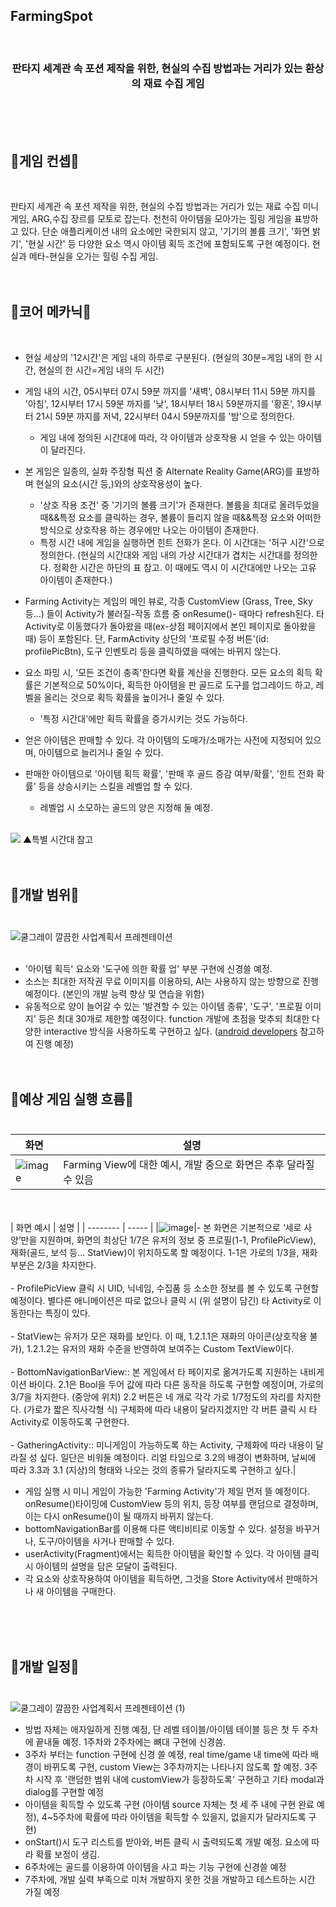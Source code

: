 ## FarmingSpot <br />

<div align="center">
  <br />
  <h3>판타지 세계관 속 포션 제작을 위한, 현실의 수집 방법과는 거리가 있는 환상의 재료 수집 게임</h3>
</div><br /><br /><br />

## 🎇게임 컨셉🎇 
<br />

   판타지 세계관 속 포션 제작을 위한, 현실의 수집 방법과는 거리가 있는 재료 수집 미니 게임, ARG,수집 장르를 모토로 잡는다. 천천히 아이템을 모아가는 힐링 게임을 표방하고 있다. 단순 애플리케이션 내의 요소에만 국한되지 않고, '기기의 볼륨 크기', '화면 밝기', '현실 시간' 등 다양한 요소 역시 아이템 획득 조건에 포함되도록 구현 예정이다. 현실과 메타-현실을 오가는 힐링 수집 게임. <br /><br /><br />

## 🎇코어 메카닉🎇
<br />

   - 현실 세상의 '12시간'은 게임 내의 하루로 구분된다. (현실의 30분=게임 내의 한 시간, 현실의 한 시간=게임 내의 두 시간)

   -  게임 내의 시간, 05시부터 07시 59분 까지를 '새벽', 08시부터 11시 59분 까지를 '아침', 12시부터 17시 59분 까지를 '낮', 18시부터 18시 59분까지를 '황혼', 19시부터 21시 59분 까지를 저녁, 22시부터 04시 59분까지를 '밤'으로 정의한다.
       - 게임 내에 정의된 시간대에 따라, 각 아이템과 상호작용 시 얻을 수 있는 아이템이 달라진다.
        
   - 본 게임은 일종의, 실화 주장형 픽션 중 Alternate Reality Game(ARG)를 표방하며 현실의 요소(시간 등,)와의 상호작용성이 높다.
       - '상호 작용 조건' 중 '기기의 볼륨 크기'가 존재한다. 볼륨을 최대로 올려두었을 때&&특정 요소를 클릭하는 경우, 볼륨이 들리지 않을 때&&특정 요소와 어떠한 방식으로 상호작용 하는 경우에만 나오는 아이템이 존재한다.
       - 특정 시간 내에 게임을 실행하면 힌트 전화가 온다. 이 시간대는 '허구 시간'으로 정의한다. (현실의 시간대와 게임 내의 가상 시간대가 겹치는 시간대를 정의한다. 정확한 시간은 하단의 표 참고. 이 때에도 역시 이 시간대에만 나오는 고유 아이템이 존재한다.)
        
   - Farming Activity는 게임의 메인 뷰로, 각종 CustomView (Grass, Tree, Sky 등...) 들이 Activity가 불러질-작동 흐름 중 onResume()- 때마다 refresh된다. 타 Activity로 이동했다가 돌아왔을 때(ex-상점 페이지에서 본인 페이지로 돌아왔을 때) 등이 포함된다. 단, FarmActivity 상단의 '프로필 수정 버튼'(id: profilePicBtn), 도구 인벤토리 등을 클릭하였을 때에는 바뀌지 않는다.

   - 요소 파밍 시, '모든 조건이 충족'한다면 확률 계산을 진행한다. 모든 요소의 획득 확률은 기본적으로 50%이다, 획득한 아이템을 판 골드로 도구를 업그레이드 하고, 레벨을 올리는 것으로 획득 확률을 높이거나 줄일 수 있다.
       - '특정 시간대'에만 획득 확률을 증가시키는 것도 가능하다.

   - 얻은 아이템은 판매할 수 있다. 각 아이템의 도매가/소매가는 사전에 지정되어 있으며, 아이템으로 늘리거나 줄일 수 있다.

   - 판매한 아이템으로 '아이템 획득 확률', '판매 후 골드 증감 여부/확률', '힌트 전화 확률' 등을 상승시키는 스킬을 레벨업 할 수 있다.
       - 레벨업 시 소모하는 골드의 양은 지정해 둘 예정.
<br /><br />
<image src ="https://github.com/user-attachments/assets/e0da0d90-95ce-4c75-b37b-12bbf7b65f79">
▲특별 시간대 참고   <br /><br /><br />

## 🎇개발 범위🎇 <br /><br />

![쿨그레이 깔끔한 사업계획서 프레젠테이션](https://github.com/user-attachments/assets/71d3f645-6598-4b20-8405-fb56875501a8)  <br /><br />

  - '아이템 획득' 요소와 '도구에 의한 확률 업' 부분 구현에 신경쓸 예정.
  - 소스는 최대한 저작권 무료 이미지를 이용하되, AI는 사용하지 않는 방향으로 진행 예정이다. (본인의 개발 능력 향상 및 연습을 위함)
  - 유동적으로 양이 늘어갈 수 있는 '발견할 수 있는 아이템 종류', '도구', '프로필 이미지' 등은 최대 30개로 제한할 예정이다. function 개발에 초점을 맞추되 최대한 다양한 interactive 방식을 사용하도록 구현하고 싶다. (<a href = "https://source.android.com/docs/core/interaction?hl=ko">android developers</a> 참고하여 진행 예정)
 <br /><br /><br />



## 🎇예상 게임 실행 흐름🎇 <br /><br />

| 화면 | 설명 |
| ---- | ---- |
|![image](https://github.com/user-attachments/assets/12ab3ac1-3024-436f-b0de-32fa855c63d3)|Farming View에 대한 예시, 개발 중으로 화면은 추후 달라질 수 있음|
<br /><br />
| 화면 예시 | 설명 |
| -------- | ----- |
|![image](https://github.com/user-attachments/assets/6ee4d561-ce85-48e8-b6b8-469dd2edd28c)|- 본 화면은 기본적으로 ‘세로 사양’만을 지원하며, 화면의 최상단 1/7은 유저의 정보 중 프로필(1-1, ProfilePicView), 재화(골드, 보석 등... StatView)이 위치하도록 할 예정이다. 1-1은 가로의 1/3을, 재화 부분은 2/3을 차지한다. <br /><br /> - ProfilePicView 클릭 시 UID, 닉네임, 수집품 등 소소한 정보를 볼 수 있도록 구현할 예정이다. 별다른 애니메이션은 따로 없으나 클릭 시 (위 설명이 담긴) 타 Activity로 이동한다는 특징이 있다. <br /><br /> - StatView는 유저가 모은 재화를 보인다. 이 때, 1.2.1.1은 재화의 아이콘(상호작용 불가), 1.2.1.2는 유저의 재화 수준을 반영하여 보여주는 Custom TextView이다. <br /> <br />- BottomNavigationBarView:: 본 게임에서 타 페이지로 옮겨가도록 지원하는 내비게이션 바이다. 2.1은 Bool을 두어 값에 따라 다른 동작을 하도록 구현할 예정이며, 가로의 3/7을 차지한다. (중앙에 위치) 2.2 버튼은 네 개로 각각 가로 1/7정도의 자리를 차지한다. (가로가 짧은 직사각형 식) 구체화에 따라 내용이 달라지겠지만 각 버튼 클릭 시 타 Activity로 이동하도록 구현한다. <br /><br />- GatheringActivity:: 미니게임이 가능하도록 하는 Activity, 구체화에 따라 내용이 달라질 성 싶다. 일단은 비워둘 예정이다. 리얼 타임으로 3.2의 배경이 변화하며, 날씨에 따라 3.3과 3.1 (지상)의 형태와 나오는 것의 종류가 달라지도록 구현하고 싶다.|

  - 게임 실행 시 미니 게임이 가능한 'Farming Activity'가 제일 먼저 뜰 예정이다. onResume()타이밍에 CustomView 등의 위치, 등장 여부를 랜덤으로 결정하며, 이는 다시 onResume()이 될 때까지 바뀌지 않는다.
  - bottomNavigationBar를 이용해 다른 액티비티로 이동할 수 있다. 설정을 바꾸거나, 도구/아이템을 사거나 판매할 수 있다.
  - userActivity(Fragment)에서는 획득한 아이템을 확인할 수 있다. 각 아이템 클릭 시 아이템의 설명을 담은 모달이 출력된다.
  - 각 요소와 상호작용하여 아이템을 획득하면, 그것을 Store Activity에서 판매하거나 새 아이템을 구매한다.

<br /><br /><br />
## 🎇개발 일정🎇 <br /><br />

 ![쿨그레이 깔끔한 사업계획서 프레젠테이션 (1)](https://github.com/user-attachments/assets/61711999-83bc-4bdc-8680-6d14d2ccd5ad)

  - 방법 자체는 애자일하게 진행 예정, 단 레벨 테이블/아이템 테이블 등은 첫 두 주차에 끝내둘 예정. 1주차와 2주차에는 뼈대 구현에 신경씀.
  - 3주차 부터는 function 구현에 신경 쓸 예정, real time/game 내 time에 따라 배경이 바뀌도록 구현, custom View는 3주차까지는 나타나지 않도록 할 예정. 3주차 시작 후 '랜덤한 범위 내에 customView가 등장하도록' 구현하고 기타 modal과 dialog를 구현할 예정
  - 아이템을 획득할 수 있도록 구현 (아이템 source 자체는 첫 세 주 내에 구현 완료 예정), 4~5주차에 확률에 따라 아이템을 획득할 수 있을지, 없을지가 달라지도록 구현)
  - onStart()시 도구 리스트를 받아와, 버튼 클릭 시 출력되도록 개발 예정. 요소에 따라 확률 보정이 생김.
  - 6주차에는 골드를 이용하여 아이템을 사고 파는 기능 구현에 신경쓸 예정
  - 7주차에, 개발 실력 부족으로 미처 개발하지 못한 것을 개발하고 테스트하는 시간 가질 예정

